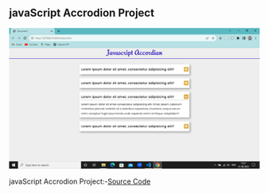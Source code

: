 ## javaScript Accrodion Project
![javaScript Accrodion Project](./Assats/Accrodion.png "javaScript Accrodion Project")

javaScript Accrodion Project:-[Source Code](https://github.com/Ranjan-02/JavaScript/tree/main/ACCRODIAN "javaScript Accrodion Project")